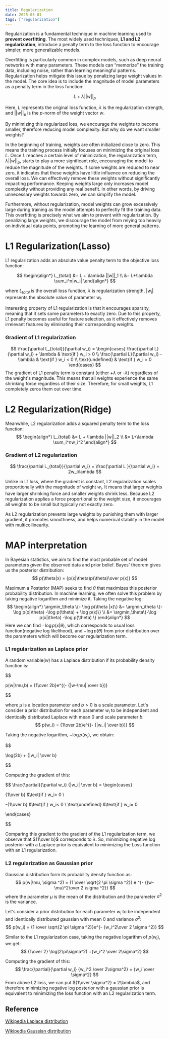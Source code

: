 ```yaml
---
title: Regularization
date: 2025-03-01
tags: ["regularization"]
---
```

Regularization is a fundamental technique in machine learning used to **prevent overfitting**. The most widely used techniques, **L1 and L2 regularization**, introduce a penalty term to the loss function to encourage simpler, more generalizable models.

Overfitting is particularly common in complex models, such as deep neural networks with many parameters. These models can “memorize” the training data, including noise, rather than learning meaningful patterns. Regularization helps mitigate this issue by penalizing large weight values in the model. The core idea is to include the magnitude of model parameters as a penalty term in the loss function:

$$L + \lambda ||w||_p$$

Here, $L$ represents the original loss function, $\lambda$ is the regularization strength, and $||w||_p$ is the $p$-norm of the weight vector $w$.

By minimizing this regularized loss, we encourage the weights to become smaller, therefore reducing model complexity. But why do we want smaller weights?

In the beginning of training, weights are often initialized close to zero. This means the training process initially focuses on minimizing the original loss $L$. Once $L$ reaches a certain level of minimization, the regularization term, $\lambda ||w||_p$, starts to play a more significant role, encouraging the model to reduce the magnitude of the weights. If some weights are reduced to near zero, it indicates that these weights have little influence on reducing the overall loss. We can effectively remove these weights without significantly impacting performance. Keeping weights large only increases model complexity without providing any real benefit. In other words, by driving unnecessary weights towards zero, we can simplify the model.

Furthermore, without regularization, model weights can grow excessively large during training as the model attempts to perfectly fit the training data. This overfitting is precisely what we aim to prevent with regularization. By penalizing large weights, we discourage the model from relying too heavily on individual data points, promoting the learning of more general patterns.

# L1 Regularization(Lasso)
L1 regularization adds an absolute value penalty term to the objective loss function:

$$
\begin{align*}
L_{total} &= L + \lambda ||w||_1 \\
    &= L+\lambda \sum_i^n|w_i|
\end{align*}
$$

where $L_{total}$ is the overall loss function, $\lambda$ is regularization strength, $|w_i|$ represents the absolute value of parameter $w_i$. 

Interesting property of L1 regularization is that it encourages sparsity, meaning that it sets some parameters to exactly zero. Due to this property, L1 penalty becomes useful for feature selection, as it effectively removes irrelevant features by eliminating their corresponding weights.

### Gradient of L1 regularization
$$
\frac{\partial L_{total}}{\partial w_i} = 
\begin{cases} 
\frac{\partial L}{\partial w_i} + \lambda & \text{if } w_i > 0 \\
\frac{\partial L}{\partial w_i} - \lambda & \text{if } w_i < 0 \\
\text{undefined} & \text{if } w_i = 0 
\end{cases}
$$
The gradient of L1 penalty term is constant (either +$\lambda$ or -$\lambda$) regardless of the weight's magnitude. This means that all weights experience the same shrinking force regardless of their size. Therefore, for small weights, L1 completely zeros them out over time. 
# L2 Regularization(Ridge) 
Meanwhile, L2 regularization adds a squared penalty term to the loss function:
$$
\begin{align*}
L_{total} &= L + \lambda ||w||_2 \\
    &= L+\lambda \sum_i^nw_i^2
\end{align*}
$$
### Gradient of L2 regularization
$$ \frac{\partial L_{total}}{\partial w_i}  = \frac{\partial L }{\partial w_i} + 2w_i\lambda $$

Unlike in L1 loss, where the gradient is constant, L2 regularization scales proportionally with the magnitude of weight $w_i$. It means that larger weights have larger shrinking force and smaller weights shrink less. Because L2 regularization applies a force proportional to the weight size, it encourages all weights to be small but typically not exactly zero.

As L2 regularization prevents large weights by punishing them with larger gradient, it promotes smoothness, and helps numerical stability in the model with multicollinearity.

# MAP interpretation
In Bayesian statistics, we aim to find the most probable set of model parameters *given* the observed data and prior belief. Bayes' theorem gives us the posterior distribution: 
$$
p(\theta|x) = {p(x|\theta)p(\theta)\over p(x)}
$$

Maximum a Posterior (MAP) seeks to find $\theta$ that maximizes this posterior probability distribution. In machine learning, we often solve this problem by taking negative logarithm and minimize it. Taking the negative log:
$$
\begin{align*}
\argmin_\theta \{- \log p(\theta |x)\} &= \argmin_\theta \{-\log p(x|\theta) -\log p(\theta) + \log p(x)\} \\
&= \argmin_\theta\{-\log p(x|\theta) -\log p(\theta) \}
\end{align*}
$$
Here we can find $- \log p(x|\theta)$, which corresponds to usual loss function(negative log likelihood), and $- \log p(\theta)$ from prior distribution over the parameters which will become our regularization term.

### L1 regularization as Laplace prior
A random variable($w$) has a Laplace distribution if its probability density function is:

$$

p(w|\mu,b) = {1\over 2b}e^{(- {|w-\mu| \over b})}

$$

where $\mu$ is a location parameter and $b>0$ is a scale parameter. Let's consider a prior distribution for each parameter $w_i$ to be independent and identically distributed Laplace with mean $0$ and scale parameter $b$:
$$
p(w_i) = {1\over 2b}e^{(- {|w_i| \over b})}
$$

Taking the negative logarithm, $-\log p(w_i)$, we obtain:

$$

\log(2b) + {|w_i| \over b}

$$

Computing the gradient of this:

$$
\frac{\partial}{\partial w_i} {|w_i| \over b} = \begin{cases}

{1\over b} &\text{if } w_i> 0 \\

-{1\over b} &\text{if } w_i< 0 \\
\text{undefined} &\text{if } w_i= 0 

\end{cases}

$$

Comparing this gradient to the gradient of the L1 regularization term, we observe that ${1\over b}$ corresponds to $\lambda$. So, minimizing negative log posterior with a Laplace prior is equivalent to minimizing the Loss function with an L1 regularization.

### L2 regularization as Gaussian prior
Gaussian distribution form its probability density function as:
$$
p(w|\mu, \sigma ^2) = {1 \over \sqrt{2 \pi \sigma ^2}} e ^{- {(w-\mu)^2\over 2 \sigma ^2}}
$$
where the parameter $\mu$ is the mean of the distribution and the parameter $\sigma^2$ is the variance.

Let's consider a prior distribution for each parameter $w_i$ to be independent and identically distributed gaussian with mean $0$ and variance $\sigma^2$:
$$
p(w_i) = {1 \over \sqrt{2 \pi \sigma ^2}}e^{- {w_i^2\over 2 \sigma ^2}}
$$

Similar to the L1 regularization case, taking the negative logarithm of $p(w_i)$, we get:
$$
{1\over 2} \log(2\pi\sigma^2) +{w_i^2 \over 2\sigma^2} 
$$

Computing the gradient of this:
$$
\frac{\partial}{\partial w_i} {w_i^2 \over 2\sigma^2}  = {w_i \over \sigma^2}
$$
From above L2 loss, we can put ${1\over \sigma^2} = 2\lambda$, and therefore minimizing negative log posterior with a gaussian prior is equivalent to minimizing the loss function with an L2 regularization term.
## Reference
 <a href="https://en.wikipedia.org/wiki/Laplace_distribution">Wikipedia Laplace distribution</a> 

<a href="https://en.wikipedia.org/wiki/Normal_distribution">Wikipedia Gaussian distribution</a>
 